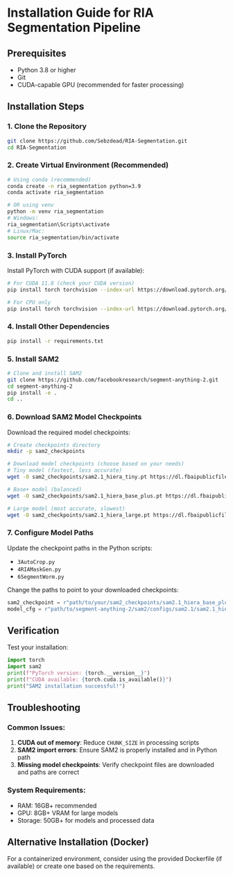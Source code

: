 # Installation Guide for RIA Segmentation Pipeline

## Prerequisites
- Python 3.8 or higher
- Git
- CUDA-capable GPU (recommended for faster processing)

## Installation Steps

### 1. Clone the Repository
```bash
git clone https://github.com/Sebzdead/RIA-Segmentation.git
cd RIA-Segmentation
```

### 2. Create Virtual Environment (Recommended)
```bash
# Using conda (recommended)
conda create -n ria_segmentation python=3.9
conda activate ria_segmentation

# OR using venv
python -m venv ria_segmentation
# Windows:
ria_segmentation\Scripts\activate
# Linux/Mac:
source ria_segmentation/bin/activate
```

### 3. Install PyTorch
Install PyTorch with CUDA support (if available):
```bash
# For CUDA 11.8 (check your CUDA version)
pip install torch torchvision --index-url https://download.pytorch.org/whl/cu118

# For CPU only
pip install torch torchvision --index-url https://download.pytorch.org/whl/cpu
```

### 4. Install Other Dependencies
```bash
pip install -r requirements.txt
```

### 5. Install SAM2
```bash
# Clone and install SAM2
git clone https://github.com/facebookresearch/segment-anything-2.git
cd segment-anything-2
pip install -e .
cd ..
```

### 6. Download SAM2 Model Checkpoints
Download the required model checkpoints:
```bash
# Create checkpoints directory
mkdir -p sam2_checkpoints

# Download model checkpoints (choose based on your needs)
# Tiny model (fastest, less accurate)
wget -O sam2_checkpoints/sam2.1_hiera_tiny.pt https://dl.fbaipublicfiles.com/segment_anything_2/072824/sam2.1_hiera_tiny.pt

# Base+ model (balanced)
wget -O sam2_checkpoints/sam2.1_hiera_base_plus.pt https://dl.fbaipublicfiles.com/segment_anything_2/072824/sam2.1_hiera_base_plus.pt

# Large model (most accurate, slowest)
wget -O sam2_checkpoints/sam2.1_hiera_large.pt https://dl.fbaipublicfiles.com/segment_anything_2/072824/sam2.1_hiera_large.pt
```

### 7. Configure Model Paths
Update the checkpoint paths in the Python scripts:
- `3AutoCrop.py`
- `4RIAMaskGen.py` 
- `6SegmentWorm.py`

Change the paths to point to your downloaded checkpoints:
```python
sam2_checkpoint = r"path/to/your/sam2_checkpoints/sam2.1_hiera_base_plus.pt"
model_cfg = r"path/to/segment-anything-2/sam2/configs/sam2.1/sam2.1_hiera_b+.yaml"
```

## Verification
Test your installation:
```python
import torch
import sam2
print(f"PyTorch version: {torch.__version__}")
print(f"CUDA available: {torch.cuda.is_available()}")
print("SAM2 installation successful!")
```

## Troubleshooting

### Common Issues:
1. **CUDA out of memory**: Reduce `CHUNK_SIZE` in processing scripts
2. **SAM2 import errors**: Ensure SAM2 is properly installed and in Python path
3. **Missing model checkpoints**: Verify checkpoint files are downloaded and paths are correct

### System Requirements:
- RAM: 16GB+ recommended
- GPU: 8GB+ VRAM for large models
- Storage: 50GB+ for models and processed data

## Alternative Installation (Docker)
For a containerized environment, consider using the provided Dockerfile (if available) or create one based on the requirements.
